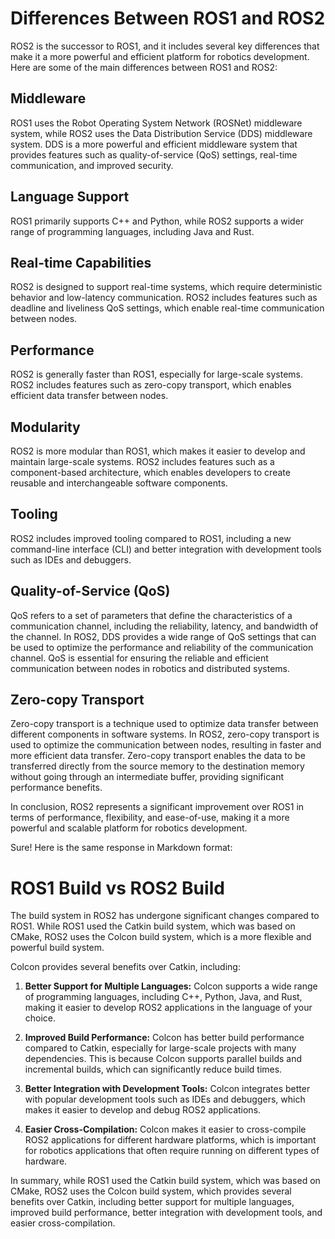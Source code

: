 # Differences Between ROS1 and ROS2

ROS2 is the successor to ROS1, and it includes several key differences that make it a more powerful and efficient platform for robotics development. Here are some of the main differences between ROS1 and ROS2:

## Middleware

ROS1 uses the Robot Operating System Network (ROSNet) middleware system, while ROS2 uses the Data Distribution Service (DDS) middleware system. DDS is a more powerful and efficient middleware system that provides features such as quality-of-service (QoS) settings, real-time communication, and improved security.

## Language Support

ROS1 primarily supports C++ and Python, while ROS2 supports a wider range of programming languages, including Java and Rust.

## Real-time Capabilities

ROS2 is designed to support real-time systems, which require deterministic behavior and low-latency communication. ROS2 includes features such as deadline and liveliness QoS settings, which enable real-time communication between nodes.

## Performance

ROS2 is generally faster than ROS1, especially for large-scale systems. ROS2 includes features such as zero-copy transport, which enables efficient data transfer between nodes.

## Modularity

ROS2 is more modular than ROS1, which makes it easier to develop and maintain large-scale systems. ROS2 includes features such as a component-based architecture, which enables developers to create reusable and interchangeable software components.

## Tooling

ROS2 includes improved tooling compared to ROS1, including a new command-line interface (CLI) and better integration with development tools such as IDEs and debuggers.

## Quality-of-Service (QoS)

QoS refers to a set of parameters that define the characteristics of a communication channel, including the reliability, latency, and bandwidth of the channel. In ROS2, DDS provides a wide range of QoS settings that can be used to optimize the performance and reliability of the communication channel. QoS is essential for ensuring the reliable and efficient communication between nodes in robotics and distributed systems.

## Zero-copy Transport

Zero-copy transport is a technique used to optimize data transfer between different components in software systems. In ROS2, zero-copy transport is used to optimize the communication between nodes, resulting in faster and more efficient data transfer. Zero-copy transport enables the data to be transferred directly from the source memory to the destination memory without going through an intermediate buffer, providing significant performance benefits.

In conclusion, ROS2 represents a significant improvement over ROS1 in terms of performance, flexibility, and ease-of-use, making it a more powerful and scalable platform for robotics development.


Sure! Here is the same response in Markdown format:

# ROS1 Build vs ROS2 Build

The build system in ROS2 has undergone significant changes compared to ROS1. While ROS1 used the Catkin build system, which was based on CMake, ROS2 uses the Colcon build system, which is a more flexible and powerful build system.

Colcon provides several benefits over Catkin, including:

1. **Better Support for Multiple Languages:** Colcon supports a wide range of programming languages, including C++, Python, Java, and Rust, making it easier to develop ROS2 applications in the language of your choice.

2. **Improved Build Performance:** Colcon has better build performance compared to Catkin, especially for large-scale projects with many dependencies. This is because Colcon supports parallel builds and incremental builds, which can significantly reduce build times.

3. **Better Integration with Development Tools:** Colcon integrates better with popular development tools such as IDEs and debuggers, which makes it easier to develop and debug ROS2 applications.

4. **Easier Cross-Compilation:** Colcon makes it easier to cross-compile ROS2 applications for different hardware platforms, which is important for robotics applications that often require running on different types of hardware.

In summary, while ROS1 used the Catkin build system, which was based on CMake, ROS2 uses the Colcon build system, which provides several benefits over Catkin, including better support for multiple languages, improved build performance, better integration with development tools, and easier cross-compilation.
